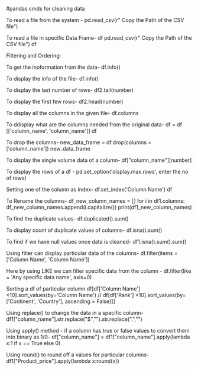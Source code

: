 #pandas cmds for cleaning data

To read a file from the system -
pd.read_csv(r" Copy the Path of the CSV file")

To read a file in specific Data Frame-
df pd.read_csv(r" Copy the Path of the CSV file")
df


Filtering and Ordering:

To get the inoformation from the data-
df.info()


To display the info of the file-
df.info()


To display the last number of rows-
df2.tail(number)


To display the first few rows-
df2.head(number)


To display all the columns in the given file-
df.columns


To ddisplay what are the columns needed from the original data-
df = df [['column_name', 'column_name']]
df


To drop the columns-
new_data_frame = df.drop(columns = ['column_name'])
new_data_frame


To display the single volume data of a column-
df["column_name"][number]


To display the rows of a df -
pd.set_option('display.max.rows', enter the no of rows)


Setting one of the column as Index-
df.set_index('Column Name')
df


To Rename the columns-
df_new_column_names = []
for i in df1.columns:
    df_new_column_names.append(i.capitalize())
print(df1_new_column_names) 


To find the duplicate values-
df.duplicated().sum()


To display count of duplicate values of columns- 
df.isna().sum()


To find if we have null values once data is cleaned-
df1.isna().sum().sum()


Using filter can display particular data of the columns-
df.filter(items = ['Column Name', 'Column Name'])


Here by using LIKE we can filter specific data from the column -
df.filter(like = 'Any specific data name', axis=0)


Sorting a df of particular column
df[df['Column Name'] <10].sort_values(by='Column Name')   // df[df['Rank'] <10].sort_values(by=['Continent', 'Country'], ascending = False)]]



Using replace() to change the data in a specific column-
df1["column_name"].str.replace("$","").str.replace(".","")



Using apply() method - if a column has true or false values to convert them into binary as 1/0- 
df["column_name"] = df1["column_name"].apply(lambda x:1 if x == True else 0)


Using round() to round off a values for particular columns-
df1["Product_price"].apply(lambda x:round(x))
